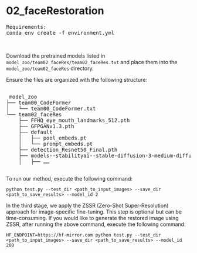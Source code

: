# 02_faceRestoration

 <pre>
Requirements:
conda env create -f environment.yml

 </pre>

Download the pretrained models listed in `model_zoo/team02_faceRes/team02_faceRes.txt` and place them into the `model_zoo/team02_faceRes` directory.

Ensure the files are organized with the following structure:

<pre> 
 model_zoo
├── team00_CodeFormer
│   └── team00_CodeFormer.txt
└── team02_faceRes
    ├── FFHQ_eye_mouth_landmarks_512.pth
    ├── GFPGANv1.3.pth
    ├── default
    │   ├── pool_embeds.pt
    │   └── prompt_embeds.pt
    ├── detection_Resnet50_Final.pth
    ├── models--stabilityai--stable-diffusion-3-medium-diffusers
    │   ├── ……
 </pre>

To run our method, execute the following command:

```
python test.py --test_dir <path_to_input_images> --save_dir <path_to_save_results> --model_id 2
```

In the third stage, we apply the ZSSR (Zero-Shot Super-Resolution) approach for image-specific fine-tuning. This step is optional but can be time-consuming. If you would like to generate the restored image using ZSSR, after running the above command, execute the following command:

```
HF_ENDPOINT=https://hf-mirror.com python test.py --test_dir <path_to_input_images> --save_dir <path_to_save_results> --model_id 200

```



